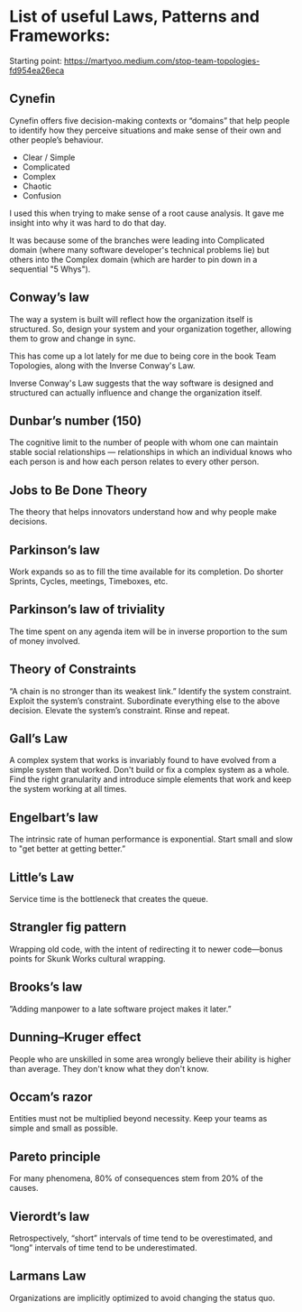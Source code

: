# List of useful Laws, Patterns and Frameworks:
Starting point: https://martyoo.medium.com/stop-team-topologies-fd954ea26eca

## Cynefin

Cynefin offers five decision-making contexts or “domains” that help people to identify how they perceive situations and make sense of their own and other people’s behaviour.

- Clear / Simple
- Complicated
- Complex
- Chaotic
- Confusion

I used this when trying to make sense of a root cause analysis. It gave me insight into why it was hard to do that day. 

It was because some of the branches were leading into Complicated domain (where many software developer's technical problems lie) but others into the Complex domain (which are harder to pin down in a sequential "5 Whys").

## Conway’s law

The way a system is built will reflect how the organization itself is structured. So, design your system and your organization together, allowing them to grow and change in sync.

This has come up a lot lately for me due to being core in the book Team Topologies, along with the Inverse Conway's Law.

Inverse Conway's Law suggests that the way software is designed and structured can actually influence and change the organization itself.

## Dunbar’s number (150)
The cognitive limit to the number of people with whom one can maintain stable social relationships — relationships in which an individual knows who each person is and how each person relates to every other person.

## Jobs to Be Done Theory

The theory that helps innovators understand how and why people make decisions.

## Parkinson’s law

Work expands so as to fill the time available for its completion. Do shorter Sprints, Cycles, meetings, Timeboxes, etc.

## Parkinson’s law of triviality

The time spent on any agenda item will be in inverse proportion to the sum of money involved.

## Theory of Constraints

“A chain is no stronger than its weakest link.” Identify the system constraint. Exploit the system’s constraint. Subordinate everything else to the above decision. Elevate the system’s constraint. Rinse and repeat.

## Gall’s Law

A complex system that works is invariably found to have evolved from a simple system that worked. Don't build or fix a complex system as a whole. Find the right granularity and introduce simple elements that work and keep the system working at all times.

## Engelbart’s law

The intrinsic rate of human performance is exponential. Start small and slow to "get better at getting better.”

## Little’s Law

Service time is the bottleneck that creates the queue.

## Strangler fig pattern

Wrapping old code, with the intent of redirecting it to newer code—bonus points for Skunk Works cultural wrapping.

## Brooks’s law

”Adding manpower to a late software project makes it later.”

## Dunning–Kruger effect

People who are unskilled in some area wrongly believe their ability is higher than average. They don't know what they don't know.

## Occam’s razor

Entities must not be multiplied beyond necessity. Keep your teams as simple and small as possible.

## Pareto principle

For many phenomena, 80% of consequences stem from 20% of the causes.

## Vierordt’s law

Retrospectively, “short” intervals of time tend to be overestimated, and “long” intervals of time tend to be underestimated.

## Larmans Law

Organizations are implicitly optimized to avoid changing the status quo.

